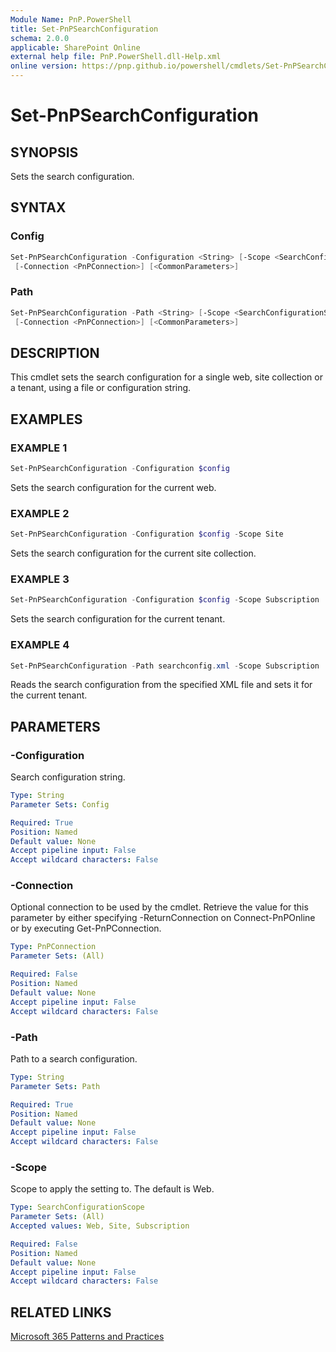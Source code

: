 ```yaml
---
Module Name: PnP.PowerShell
title: Set-PnPSearchConfiguration
schema: 2.0.0
applicable: SharePoint Online
external help file: PnP.PowerShell.dll-Help.xml
online version: https://pnp.github.io/powershell/cmdlets/Set-PnPSearchConfiguration.html
---
```

 
# Set-PnPSearchConfiguration

## SYNOPSIS
Sets the search configuration.

## SYNTAX

### Config
```powershell
Set-PnPSearchConfiguration -Configuration <String> [-Scope <SearchConfigurationScope>] 
 [-Connection <PnPConnection>] [<CommonParameters>]
```

### Path
```powershell
Set-PnPSearchConfiguration -Path <String> [-Scope <SearchConfigurationScope>] 
 [-Connection <PnPConnection>] [<CommonParameters>]
```

## DESCRIPTION
This cmdlet sets the search configuration for a single web, site collection or a tenant, using a file or configuration string.

## EXAMPLES

### EXAMPLE 1
```powershell
Set-PnPSearchConfiguration -Configuration $config
```

Sets the search configuration for the current web.

### EXAMPLE 2
```powershell
Set-PnPSearchConfiguration -Configuration $config -Scope Site
```

Sets the search configuration for the current site collection.

### EXAMPLE 3
```powershell
Set-PnPSearchConfiguration -Configuration $config -Scope Subscription
```

Sets the search configuration for the current tenant.

### EXAMPLE 4
```powershell
Set-PnPSearchConfiguration -Path searchconfig.xml -Scope Subscription
```

Reads the search configuration from the specified XML file and sets it for the current tenant.

## PARAMETERS

### -Configuration
Search configuration string.

```yaml
Type: String
Parameter Sets: Config

Required: True
Position: Named
Default value: None
Accept pipeline input: False
Accept wildcard characters: False
```

### -Connection
Optional connection to be used by the cmdlet. Retrieve the value for this parameter by either specifying -ReturnConnection on Connect-PnPOnline or by executing Get-PnPConnection.

```yaml
Type: PnPConnection
Parameter Sets: (All)

Required: False
Position: Named
Default value: None
Accept pipeline input: False
Accept wildcard characters: False
```

### -Path
Path to a search configuration.

```yaml
Type: String
Parameter Sets: Path

Required: True
Position: Named
Default value: None
Accept pipeline input: False
Accept wildcard characters: False
```

### -Scope
Scope to apply the setting to. The default is Web. 

```yaml
Type: SearchConfigurationScope
Parameter Sets: (All)
Accepted values: Web, Site, Subscription

Required: False
Position: Named
Default value: None
Accept pipeline input: False
Accept wildcard characters: False
```



## RELATED LINKS

[Microsoft 365 Patterns and Practices](https://aka.ms/m365pnp)

